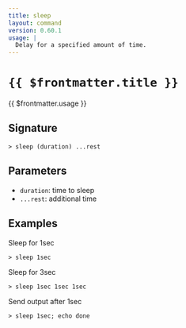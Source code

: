 ```yaml
---
title: sleep
layout: command
version: 0.60.1
usage: |
  Delay for a specified amount of time.
---
```


# `{{ $frontmatter.title }}`

<div style='white-space: pre-wrap;'>{{ $frontmatter.usage }}</div>

## Signature

`> sleep (duration) ...rest`

## Parameters

- `duration`: time to sleep
- `...rest`: additional time

## Examples

Sleep for 1sec

```shell
> sleep 1sec
```

Sleep for 3sec

```shell
> sleep 1sec 1sec 1sec
```

Send output after 1sec

```shell
> sleep 1sec; echo done
```
